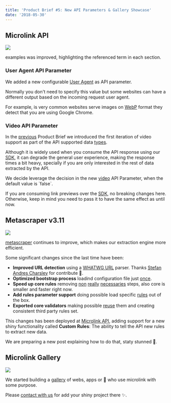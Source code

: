```yaml
---
title: 'Product Brief #5: New API Parameters & Gallery Showcase'
date: '2018-05-30'
---
```


## Microlink API

[![](https://i.imgur.com/2RNeKiR.png)](/docs/api)

<Figcaption>
  <Link href='/docs/api' children='Microlink API' /> examples was improved,
  highlighting the referenced term in each section.
</Figcaption>

### User Agent API Parameter

We added a new configurable [User Agent](/docs/api/api-parameters/headers) as API parameter.

Normally you don't need to specify this value but some websites can have a different output based on the incoming request user agent.

For example, is very common websites serve images on [WebP](https://en.wikipedia.org/wiki/WebP) format they detect that you are using Google Chrome.

### Video API Parameter

In the [previous](/blog/sdk-2-0-more-video-providers) Product Brief we introduced the first iteration of video support as part of the API supported data [types](/docs/api/getting-started/overview).

Although it is widely used when you consume the API response using our [SDK](/docs/sdk/getting-started/overview/), it can degrade the general user experience, making the response times a bit heavy, specially if you are only interested in the rest of data extracted by the API.

We decide leverage the decision in the new [video](/docs/api/#api-parameters/video) API Parameter, when the default value is \`false\`.

If you are consuming link previews over the [SDK](/docs/sdk/getting-started/overview/), no breaking changes here. Otherwise, keep in mind you need to pass it to have the same effect as until now.

## Metascraper v3.11

[![](https://metascraper.js.org/static/logo-banner.png)](https://metascraper.js.org/#/)

[metascraper](https://metascraper.js.org) continues to improve, which makes our extraction engine more efficient.

Some significant changes since the last time have been:

- **Improved URL detection** using a [WHATWG URL](https://url.spec.whatwg.org) parser. Thanks [Stefan Andres Charsley](https://github.com/microlinkhq/metascraper/pull/82) for contribute 🎉.
- **Optimized bootstrap process** loadind configuration file just [once](https://github.com/microlinkhq/metascraper/commit/cb18d36).
- **Speed up core rules** removing [non](https://github.com/microlinkhq/metascraper/commit/a36e240) [really](https://github.com/microlinkhq/metascraper/commit/296fda7) [necessaries](https://github.com/microlinkhq/metascraper/commit/47ec0e5) steps, also core is smaller and faster right now.
- **Add rules parameter support** doing possible load specific [rules](https://metascraper.js.org/#/?id=rules-1) out of the box.
- **Exported core validators** making possible [reuse](https://github.com/microlinkhq/metascraper/pull/89) them and creating consistent third party rules set.

This changes has been deployed at [Microlink API](/docs/api), adding support for a new shiny functionality called **Custom Rules**: The ability to tell the API new rules to extract new data.

We are preparing a new post explaining how to do that, staty stunned 🤘.

## Microlink Gallery

[![](https://i.imgur.com/gCq6WeX.png)](https://gallery.microlink.io/)

We started building a [gallery](https://gallery.microlink.io) of webs, apps or 🦄  who use microlink with some purpose.

Please [contact with us](https://twitter.com/microlinkhq) for add your shiny project there ✨.

